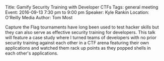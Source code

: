 Title: Gamify Security Training with Developer CTFs
Tags: general meeting
Event: 2016-09-13 7:30 pm to 9:00 pm
Speaker: Kyle Rankin
Location: O'Reilly Media
Author: Tom Most

Capture the Flag tournaments have long been used to test hacker skills but
they can also serve as effective security training for developers. This
talk will feature a case study where I turned teams of developers with no
prior security training against each other in a CTF arena featuring their
own applications and watched them rack up points as they popped shells in
each other's applications.
